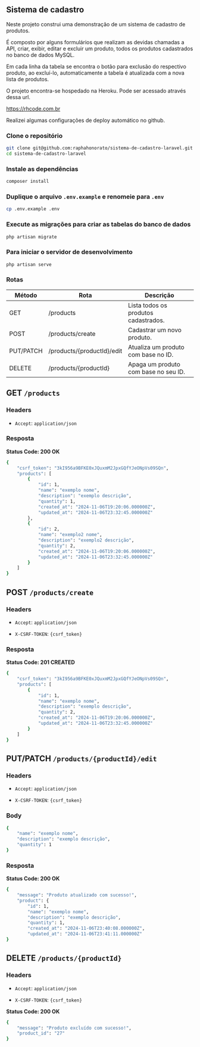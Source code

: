 ## Sistema de cadastro

Neste projeto construi uma demonstração de um sistema de cadastro de produtos.

É composto por alguns formulários que realizam as devidas chamadas a API, criar, exibir, editar e excluir um produto, todos os produtos cadastrados no banco de dados MySQL.

Em cada linha da tabela se encontra o botão para exclusão do respectivo produto, ao excluí-lo, automaticamente a tabela é atualizada com a nova lista de produtos.

O projeto encontra-se hospedado na Heroku. Pode ser acessado através dessa url.

<https://rhcode.com.br>

Realizei algumas configurações de deploy automático no github.

### Clone o repositório

``` bash
git clone git@github.com:raphahonorato/sistema-de-cadastro-laravel.git
cd sistema-de-cadastro-laravel
```

### Instale as dependências

``` bash
composer install
```

### Duplique o arquivo `.env.example` e renomeie para `.env`

``` bash
cp .env.example .env
```

### Execute as migrações para criar as tabelas do banco de dados

``` bash
php artisan migrate
```

### Para iniciar o servidor de desenvolvimento

``` bash
php artisan serve
```

### Rotas

| Método | Rota | Descrição |
|-------------|-------------|-------------|
| GET      | /products      | Lista todos os produtos cadastrados.      |
|  POST   | /products/create       | Cadastrar um novo produto.      |
| PUT/PATCH      | /products/{productId}/edit      | Atualiza um produto com base no ID.      |
|     DELETE     |    /products/{productId}    |  Apaga um produto com base no seu ID.  |

## **GET** `/products`

### **Headers**

- `Accept`: `application/json`

### **Resposta**

**Status Code: 200 OK**

```bash
{
    "csrf_token": "3kI956a9BFKE0xJQuxmM2JpxGQfYJeONpVs09SQn",
    "products": [
        {
            "id": 1,
            "name": "exemplo nome",
            "description": "exemplo descrição",
            "quantity": 1,
            "created_at": "2024-11-06T19:20:06.000000Z",
            "updated_at": "2024-11-06T23:32:45.000000Z"
        },
        {
            "id": 2,
            "name": "exemplo2 nome",
            "description": "exemplo2 descrição",
            "quantity": 2,
            "created_at": "2024-11-06T19:20:06.000000Z",
            "updated_at": "2024-11-06T23:32:45.000000Z"
        }
    ]
}
```

## **POST** `/products/create`

### **Headers**

- `Accept`: `application/json`

- `X-CSRF-TOKEN`: `{csrf_token}`

### **Resposta**

**Status Code: 201 CREATED**

```bash
{
    "csrf_token": "3kI956a9BFKE0xJQuxmM2JpxGQfYJeONpVs09SQn",
    "products": [
        {
            "id": 1,
            "name": "exemplo nome",
            "description": "exemplo descrição",
            "quantity": 2,
            "created_at": "2024-11-06T19:20:06.000000Z",
            "updated_at": "2024-11-06T23:32:45.000000Z"
        }
    ]
}
```

## **PUT/PATCH** `/products/{productId}/edit`

### **Headers**

- `Accept`: `application/json`

- `X-CSRF-TOKEN`: `{csrf_token}`

### **Body**

```bash
{
    "name": "exemplo nome",
    "description": "exemplo descrição",
    "quantity": 1
}

```

### **Resposta**

**Status Code: 200 OK**

```bash
{
    "message": "Produto atualizado com sucesso!",
    "product": {
        "id": 1,
        "name": "exemplo nome",
        "description": "exemplo descrição",
        "quantity": 1,
        "created_at": "2024-11-06T23:40:08.000000Z",
        "updated_at": "2024-11-06T23:41:11.000000Z"
}

```


## **DELETE** `/products/{productId}`

### **Headers**

- `Accept`: `application/json`

- `X-CSRF-TOKEN`: `{csrf_token}`

**Status Code: 200 OK**

```bash
{
    "message": "Produto excluído com sucesso!",
    "product_id": "27"
}
```